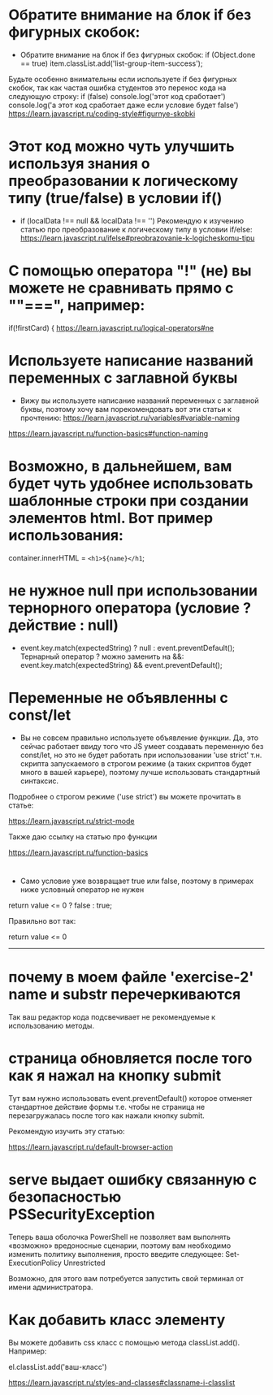 # Обратите внимание на блок if без фигурных скобок:
- Обратите внимание на блок if без фигурных скобок:
if (Object.done == true) item.classList.add('list-group-item-success');

Будьте особенно внимательны если используете if без фигурных скобок, так как частая ошибка студентов это перенос кода на следующую строку:
if (false)
  console.log('этот код сработает')
  console.log('а этот код сработает даже если условие будет false')
https://learn.javascript.ru/coding-style#figurnye-skobki

# Этот код можно чуть улучшить используя знания о преобразовании к логическому типу (true/false) в условии if()
- if (localData !== null && localData !== '')
Рекомендую к изучению статью про преобразование к логическому типу в условии if/else:
https://learn.javascript.ru/ifelse#preobrazovanie-k-logicheskomu-tipu

# С помощью оператора "!" (не) вы можете не сравнивать прямо с ""===", например:
if(!firstCard) {
https://learn.javascript.ru/logical-operators#ne

# Используете написание названий переменных с заглавной буквы
- Вижу вы используете написание названий переменных с заглавной буквы,  поэтому хочу вам порекомендовать вот эти статьи к прочтению:
https://learn.javascript.ru/variables#variable-naming

https://learn.javascript.ru/function-basics#function-naming

# Возможно, в дальнейшем, вам будет чуть удобнее использовать шаблонные строки при создании элементов html. Вот пример использования:

container.innerHTML = `<h1>${name}</h1`;

# не нужное null при использовании тернорного оператора (условие ? действие : null)
- event.key.match(expectedString) ? null : event.preventDefault();
Тернарный оператор ? можно заменить на &&:
event.key.match(expectedString) && event.preventDefault();

# Переменные не объявленны с const/let
- Вы не совсем правильно используете объявление функции. Да, это сейчас работает ввиду того что JS умеет создавать переменную без const/let, но это не будет работать при использовании 'use strict' т.н. скрипта запускаемого в строгом режиме (а таких скриптов будет много в вашей карьере), поэтому лучше использовать стандартный синтаксис.

Подробнее о строгом режиме ('use strict') вы можете прочитать в статье:

https://learn.javascript.ru/strict-mode

Также даю ссылку на статью про функции

https://learn.javascript.ru/function-basics

#
- Само условие уже возвращает true или false, поэтому в примерах ниже условный оператор не нужен

return value <= 0 ? false : true;

Правильно вот так:

return value <= 0


------
# почему в моем файле 'exercise-2' name и substr перечеркиваются
Так ваш редактор кода подсвечивает не рекомендуемые к использованию методы.

# страница обновляется после того как я нажал на кнопку submit
Тут вам нужно использовать event.preventDefault() которое отменяет стандартное действие формы т.е. чтобы не страница не перезагружалась после того как нажали кнопку submit.

Рекомендую изучить эту статью:

https://learn.javascript.ru/default-browser-action

# serve выдает ошибку связанную с безопасностью PSSecurityException
Теперь ваша оболочка PowerShell не позволяет вам выполнять «возможно» вредоносные сценарии, поэтому вам необходимо изменить политику выполнения, просто введите следующее:
Set-ExecutionPolicy Unrestricted

Возможно, для этого вам потребуется запустить свой терминал от имени администратора.

# Как добавить класс элементу
Вы можете добавить css класс c помощью метода classList.add(). Например:

el.classList.add('ваш-класс')

https://learn.javascript.ru/styles-and-classes#classname-i-classlist
